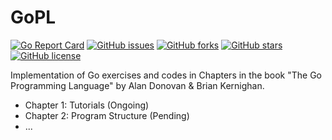 # GoPL

[![Go Report Card](https://goreportcard.com/badge/github.com/ch3nkula/GoPL)](https://goreportcard.com/report/github.com/ch3nkula/GoPL) [![GitHub issues](https://img.shields.io/github/issues/ch3nkula/GoPL.svg)](https://github.com/ch3nkula/GoPL/issues) [![GitHub forks](https://img.shields.io/github/forks/ch3nkula/GoPL.svg)](https://github.com/ch3nkula/GoPL/network) [![GitHub stars](https://img.shields.io/github/stars/ch3nkula/GoPL.svg)](https://github.com/ch3nkula/GoPL/stargazers) [![GitHub license](https://img.shields.io/badge/license-MIT-blue.svg)](https://raw.githubusercontent.com/ch3nkula/GoPL/master/LICENSE)

Implementation of Go exercises and codes in Chapters in the book "The Go Programming Language" 
by Alan Donovan &amp; Brian Kernighan.

* Chapter 1: Tutorials (Ongoing)
* Chapter 2: Program Structure (Pending)
* ...
